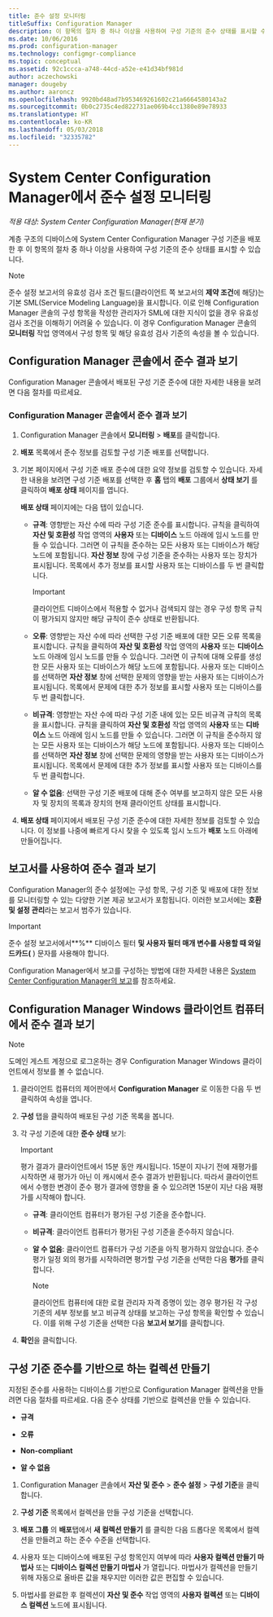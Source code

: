 ```yaml
---
title: 준수 설정 모니터링
titleSuffix: Configuration Manager
description: 이 항목의 절차 중 하나 이상을 사용하여 구성 기준의 준수 상태를 표시할 수 있습니다.
ms.date: 10/06/2016
ms.prod: configuration-manager
ms.technology: configmgr-compliance
ms.topic: conceptual
ms.assetid: 92c1ccca-a748-44cd-a52e-e41d34bf981d
author: aczechowski
manager: dougeby
ms.author: aaroncz
ms.openlocfilehash: 9920bd48ad7b953469261602c21a6664580143a2
ms.sourcegitcommit: 0b0c2735c4ed822731ae069b4cc1380e89e78933
ms.translationtype: HT
ms.contentlocale: ko-KR
ms.lasthandoff: 05/03/2018
ms.locfileid: "32335782"
---
```

# <a name="monitor-compliance-settings-in-system-center-configuration-manager"></a>System Center Configuration Manager에서 준수 설정 모니터링

*적용 대상: System Center Configuration Manager(현재 분기)*

계층 구조의 디바이스에 System Center Configuration Manager 구성 기준을 배포한 후 이 항목의 절차 중 하나 이상을 사용하여 구성 기준의 준수 상태를 표시할 수 있습니다.

> [!NOTE]  
>  준수 설정 보고서의 유효성 검사 조건 필드(클라이언트 쪽 보고서의 **제약 조건**에 해당)는 기본 SML(Service Modeling Language)을 표시합니다. 이로 인해 Configuration Manager 콘솔의 구성 항목을 작성한 관리자가 SML에 대한 지식이 없을 경우 유효성 검사 조건을 이해하기 어려울 수 있습니다. 이 경우 Configuration Manager 콘솔의 **모니터링** 작업 영역에서 구성 항목 및 해당 유효성 검사 기준의 속성을 볼 수 있습니다.  

##  <a name="view-compliance-results-in-the-configuration-manager-console"></a>Configuration Manager 콘솔에서 준수 결과 보기  
 Configuration Manager 콘솔에서 배포된 구성 기준 준수에 대한 자세한 내용을 보려면 다음 절차를 따르세요.  

### <a name="view-compliance-results-in-the-configuration-manager-console"></a>Configuration Manager 콘솔에서 준수 결과 보기  

1.  Configuration Manager 콘솔에서 **모니터링** > **배포**를 클릭합니다.  

3.  **배포** 목록에서 준수 정보를 검토할 구성 기준 배포를 선택합니다.  

4.  기본 페이지에서 구성 기준 배포 준수에 대한 요약 정보를 검토할 수 있습니다. 자세한 내용을 보려면 구성 기준 배포를 선택한 후 **홈** 탭의 **배포** 그룹에서 **상태 보기** 를 클릭하여 **배포 상태** 페이지를 엽니다.  

     **배포 상태** 페이지에는 다음 탭이 있습니다.  

    -   **규격**: 영향받는 자산 수에 따라 구성 기준 준수를 표시합니다. 규칙을 클릭하여 **자산 및 호환성** 작업 영역의 **사용자** 또는 **디바이스** 노드 아래에 임시 노드를 만들 수 있습니다. 그러면 이 규칙을 준수하는 모든 사용자 또는 디바이스가 해당 노드에 포함됩니다. **자산 정보** 창에 구성 기준을 준수하는 사용자 또는 장치가 표시됩니다. 목록에서 추가 정보를 표시할 사용자 또는 디바이스를 두 번 클릭합니다.  

        > [!IMPORTANT]  
        >  클라이언트 디바이스에서 적용할 수 없거나 검색되지 않는 경우 구성 항목 규칙이 평가되지 않지만 해당 규칙이 준수 상태로 반환됩니다.  

    -   **오류**: 영향받는 자산 수에 따라 선택한 구성 기준 배포에 대한 모든 오류 목록을 표시합니다. 규칙을 클릭하여 **자산 및 호환성** 작업 영역의 **사용자** 또는 **디바이스** 노드 아래에 임시 노드를 만들 수 있습니다. 그러면 이 규칙에 대해 오류를 생성한 모든 사용자 또는 디바이스가 해당 노드에 포함됩니다. 사용자 또는 디바이스를 선택하면 **자산 정보** 창에 선택한 문제의 영향을 받는 사용자 또는 디바이스가 표시됩니다. 목록에서 문제에 대한 추가 정보를 표시할 사용자 또는 디바이스를 두 번 클릭합니다.  

    -   **비규격**: 영향받는 자산 수에 따라 구성 기준 내에 있는 모든 비규격 규칙의 목록을 표시합니다. 규칙을 클릭하여 **자산 및 호환성** 작업 영역의 **사용자** 또는 **디바이스** 노드 아래에 임시 노드를 만들 수 있습니다. 그러면 이 규칙을 준수하지 않는 모든 사용자 또는 디바이스가 해당 노드에 포함됩니다. 사용자 또는 디바이스를 선택하면 **자산 정보** 창에 선택한 문제의 영향을 받는 사용자 또는 디바이스가 표시됩니다. 목록에서 문제에 대한 추가 정보를 표시할 사용자 또는 디바이스를 두 번 클릭합니다.  

    -   **알 수 없음**: 선택한 구성 기준 배포에 대해 준수 여부를 보고하지 않은 모든 사용자 및 장치의 목록과 장치의 현재 클라이언트 상태를 표시합니다.  

5.  **배포 상태** 페이지에서 배포된 구성 기준 준수에 대한 자세한 정보를 검토할 수 있습니다. 이 정보를 나중에 빠르게 다시 찾을 수 있도록 임시 노드가 **배포** 노드 아래에 만들어집니다.  

##  <a name="view-compliance-results-by-using-reports"></a>보고서를 사용하여 준수 결과 보기  
 Configuration Manager의 준수 설정에는 구성 항목, 구성 기준 및 배포에 대한 정보를 모니터링할 수 있는 다양한 기본 제공 보고서가 포함됩니다. 이러한 보고서에는 **호환 및 설정 관리**라는 보고서 범주가 있습니다.  

> [!IMPORTANT]  
>  준수 설정 보고서에서**%** 디바이스 필터 **및 사용자 필터 매개 변수를 사용할 때 와일드카드(** ) 문자를 사용해야 합니다.  

 Configuration Manager에서 보고를 구성하는 방법에 대한 자세한 내용은 [System Center Configuration Manager의 보고](../../core/servers/manage/reporting.md)를 참조하세요.  

##  <a name="view-compliance-results-on-a-configuration-manager-windows-client-computer"></a>Configuration Manager Windows 클라이언트 컴퓨터에서 준수 결과 보기

> [!NOTE]  
>  도메인 게스트 계정으로 로그온하는 경우 Configuration Manager Windows 클라이언트에서 정보를 볼 수 없습니다.    

1.  클라이언트 컴퓨터의 제어판에서 **Configuration Manager** 로 이동한 다음 두 번 클릭하여 속성을 엽니다.  

2.  **구성** 탭을 클릭하여 배포된 구성 기준 목록을 봅니다.  

3.  각 구성 기준에 대한 **준수 상태** 보기:  

    > [!IMPORTANT]  
    >  평가 결과가 클라이언트에서 15분 동안 캐시됩니다. 15분이 지나기 전에 재평가를 시작하면 새 평가가 아닌 이 캐시에서 준수 결과가 반환됩니다. 따라서 클라이언트에서 수행한 변경이 준수 평가 결과에 영향을 줄 수 있으려면 15분이 지난 다음 재평가를 시작해야 합니다.  

    -   **규격**: 클라이언트 컴퓨터가 평가된 구성 기준을 준수합니다.  

    -   **비규격**: 클라이언트 컴퓨터가 평가된 구성 기준을 준수하지 않습니다.  

    -   **알 수 없음**: 클라이언트 컴퓨터가 구성 기준을 아직 평가하지 않았습니다. 준수 평가 일정 외의 평가를 시작하려면 평가할 구성 기준을 선택한 다음 **평가**를 클릭합니다.  

        > [!NOTE]  
        >  클라이언트 컴퓨터에 대한 로컬 관리자 자격 증명이 있는 경우 평가된 각 구성 기준의 세부 정보를 보고 비규격 상태를 보고하는 구성 항목을 확인할 수 있습니다. 이를 위해 구성 기준을 선택한 다음 **보고서 보기**를 클릭합니다.  

4.  **확인**을 클릭합니다.  

##  <a name="create-collections-based-on-configuration-baseline-compliance"></a>구성 기준 준수를 기반으로 하는 컬렉션 만들기  
 지정된 준수를 사용하는 디바이스를 기반으로 Configuration Manager 컬렉션을 만들려면 다음 절차를 따르세요. 다음 준수 상태를 기반으로 컬렉션을 만들 수 있습니다.  

-   **규격**  

-   **오류**  

-   **Non-compliant**  

-   **알 수 없음**  

1.  Configuration Manager 콘솔에서 **자산 및 준수** > **준수 설정** > **구성 기준**을 클릭합니다.  

3.  **구성 기준** 목록에서 컬렉션을 만들 구성 기준을 선택합니다.  

4.  **배포 그룹** 의 **배포**탭에서 **새 컬렉션 만들기** 를 클릭한 다음 드롭다운 목록에서 컬렉션을 만들려고 하는 준수 수준을 선택합니다.  

5.  사용자 또는 디바이스에 배포된 구성 항목인지 여부에 따라 **사용자 컬렉션 만들기 마법사** 또는 **디바이스 컬렉션 만들기 마법사** 가 열립니다. 마법사가 컬렉션을 만들기 위해 자동으로 올바른 값을 채우지만 이러한 값은 편집할 수 있습니다.  

6.  마법사를 완료한 후 컬렉션이 **자산 및 준수** 작업 영역의 **사용자 컬렉션** 또는 **디바이스 컬렉션** 노드에 표시됩니다.  
